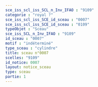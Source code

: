 ```yaml
---
sce_iss_scl_iss_SCL_n_Inv_IFAO : "9109"
categorie : "royal ?"
sce_iss_scl_iss_SCE_id_sceau : "0007"
sce_iss_scl_iss_SCE_id_sceau : "0109"
typeObjet : "Sceau"
sce_iss_SCL_n_Inv_IFAO : "9109"
id_sceau : "0007"
motif : "indéterminé"
type_sceau : "cylindre"
title: sceau n°0007
scelles: "9109"
id_notice: 0007
layout: notice_sceau
type: sceau
partie: 1
---
```


